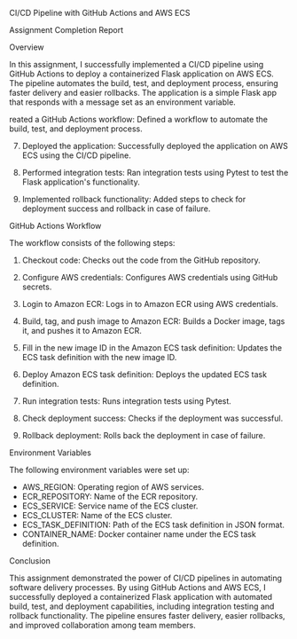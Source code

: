 CI/CD Pipeline with GitHub Actions and AWS ECS

Assignment Completion Report

Overview

In this assignment, I successfully implemented a CI/CD pipeline using GitHub Actions to deploy a containerized Flask application on AWS ECS. The pipeline automates the build, test, and deployment process, ensuring faster delivery and easier rollbacks. The application is a simple Flask app that responds with a message set as an environment variable.

reated a GitHub Actions workflow: Defined a workflow to automate the build, test, and deployment process.

7. Deployed the application: Successfully deployed the application on AWS ECS using the CI/CD pipeline.

8. Performed integration tests: Ran integration tests using Pytest to test the Flask application's functionality.

9. Implemented rollback functionality: Added steps to check for deployment success and rollback in case of failure.

GitHub Actions Workflow

The workflow consists of the following steps:

1. Checkout code: Checks out the code from the GitHub repository.

2. Configure AWS credentials: Configures AWS credentials using GitHub secrets.

3. Login to Amazon ECR: Logs in to Amazon ECR using AWS credentials.

4. Build, tag, and push image to Amazon ECR: Builds a Docker image, tags it, and pushes it to Amazon ECR.

5. Fill in the new image ID in the Amazon ECS task definition: Updates the ECS task definition with the new image ID.

6. Deploy Amazon ECS task definition: Deploys the updated ECS task definition.

7. Run integration tests: Runs integration tests using Pytest.

8. Check deployment success: Checks if the deployment was successful.

9. Rollback deployment: Rolls back the deployment in case of failure.

Environment Variables

The following environment variables were set up:

- AWS_REGION: Operating region of AWS services.
- ECR_REPOSITORY: Name of the ECR repository.
- ECS_SERVICE: Service name of the ECS cluster.
- ECS_CLUSTER: Name of the ECS cluster.
- ECS_TASK_DEFINITION: Path of the ECS task definition in JSON format.
- CONTAINER_NAME: Docker container name under the ECS task definition.

Conclusion

This assignment demonstrated the power of CI/CD pipelines in automating software delivery processes. By using GitHub Actions and AWS ECS, I successfully deployed a containerized Flask application with automated build, test, and deployment capabilities, including integration testing and rollback functionality. The pipeline ensures faster delivery, easier rollbacks, and improved collaboration among team members.
